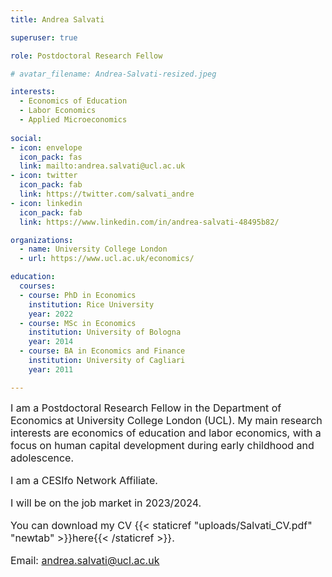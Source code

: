 ```yaml
---
title: Andrea Salvati

superuser: true

role: Postdoctoral Research Fellow

# avatar_filename: Andrea-Salvati-resized.jpeg

interests:
  - Economics of Education
  - Labor Economics
  - Applied Microeconomics
  
social:
- icon: envelope
  icon_pack: fas
  link: mailto:andrea.salvati@ucl.ac.uk
- icon: twitter
  icon_pack: fab
  link: https://twitter.com/salvati_andre
- icon: linkedin
  icon_pack: fab
  link: https://www.linkedin.com/in/andrea-salvati-48495b82/

organizations:
  - name: University College London
  - url: https://www.ucl.ac.uk/economics/

education:
  courses:
  - course: PhD in Economics
    institution: Rice University
    year: 2022
  - course: MSc in Economics
    institution: University of Bologna
    year: 2014
  - course: BA in Economics and Finance
    institution: University of Cagliari
    year: 2011

---
```


<font size="3">I am a Postdoctoral Research Fellow in the Department of Economics at University College London (UCL). My main research interests are economics of education and labor economics, with a focus on human capital development during early childhood and adolescence. 

I am a CESIfo Network Affiliate.

I will be on the job market in 2023/2024.

You can download my CV {{< staticref "uploads/Salvati_CV.pdf" "newtab" >}}here{{< /staticref >}}.

Email: andrea.salvati@ucl.ac.uk
</font>
